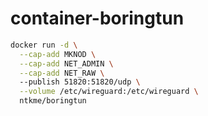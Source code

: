 # container-boringtun

``` sh
docker run -d \
  --cap-add MKNOD \
  --cap-add NET_ADMIN \
  --cap-add NET_RAW \ 
  --publish 51820:51820/udp \
  --volume /etc/wireguard:/etc/wireguard \
  ntkme/boringtun
```
